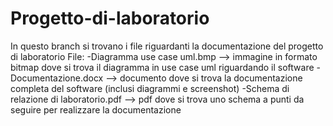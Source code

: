 # Progetto-di-laboratorio
In questo branch si trovano i file riguardanti la documentazione del progetto di laboratorio
File:
-Diagramma use case uml.bmp --> immagine in formato bitmap dove si trova il diagramma in use case uml riguardando il software
-Documentazione.docx --> documento dove si trova la documentazione completa del software (inclusi diagrammi e screenshot)
-Schema di relazione di laboratorio.pdf --> pdf dove si trova uno schema a punti da seguire per realizzare la documentazione
